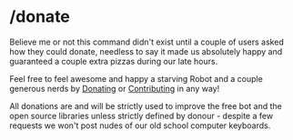 # /donate

Believe me or not this command didn't exist until a couple of users asked how
they could donate, needless to say it made us absolutely happy and guaranteed
a couple extra pizzas during our late hours.

Feel free to feel awesome and happy a starving Robot and a couple generous
nerds by [Donating](../misc/Contribute.md#donate) or [Contributing](misc/Contribute.md)
in any way!

All donations are and will be strictly used to improve the free bot and the
open source libraries unless strictly defined by donour - despite a few requests
we won't post nudes of our old school computer keyboards.

